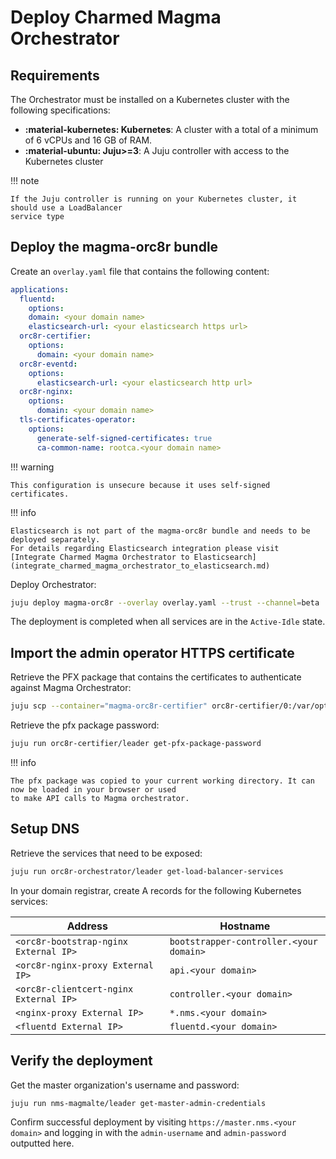 # Deploy Charmed Magma Orchestrator

## Requirements

The Orchestrator must be installed on a Kubernetes cluster with the following specifications:

- **:material-kubernetes: Kubernetes**: A cluster with a total of a minimum of 6 vCPUs and 16 GB of RAM.
- **:material-ubuntu: Juju>=3**: A Juju controller with access to the Kubernetes cluster

!!! note

    If the Juju controller is running on your Kubernetes cluster, it should use a LoadBalancer
    service type

## Deploy the magma-orc8r bundle

Create an `overlay.yaml` file that contains the following content:

```yaml title="overlay.yaml"
applications:
  fluentd:
    options:
    domain: <your domain name>
    elasticsearch-url: <your elasticsearch https url>
  orc8r-certifier:
    options:
      domain: <your domain name>
  orc8r-eventd:
    options:
      elasticsearch-url: <your elasticsearch http url>
  orc8r-nginx:
    options:
      domain: <your domain name>
  tls-certificates-operator:
    options:
      generate-self-signed-certificates: true
      ca-common-name: rootca.<your domain name>
```

!!! warning

    This configuration is unsecure because it uses self-signed certificates.

!!! info
    
    Elasticsearch is not part of the magma-orc8r bundle and needs to be deployed separately. 
    For details regarding Elasticsearch integration please visit [Integrate Charmed Magma Orchestrator to Elasticsearch](integrate_charmed_magma_orchestrator_to_elasticsearch.md)

Deploy Orchestrator:

```bash
juju deploy magma-orc8r --overlay overlay.yaml --trust --channel=beta
```

The deployment is completed when all services are in the `Active-Idle` state.

## Import the admin operator HTTPS certificate

Retrieve the PFX package that contains the certificates to authenticate against Magma Orchestrator:

```bash
juju scp --container="magma-orc8r-certifier" orc8r-certifier/0:/var/opt/magma/certs/admin_operator.pfx admin_operator.pfx
```

Retrieve the pfx package password:

```bash
juju run orc8r-certifier/leader get-pfx-package-password
```

!!! info

    The pfx package was copied to your current working directory. It can now be loaded in your browser or used
    to make API calls to Magma orchestrator.

## Setup DNS

Retrieve the services that need to be exposed:

```bash
juju run orc8r-orchestrator/leader get-load-balancer-services
```

In your domain registrar, create A records for the following Kubernetes services:

| Address                                | Hostname                                | 
|----------------------------------------|-----------------------------------------|
| `<orc8r-bootstrap-nginx External IP>`  | `bootstrapper-controller.<your domain>` | 
| `<orc8r-nginx-proxy External IP>`      | `api.<your domain>`                     | 
| `<orc8r-clientcert-nginx External IP>` | `controller.<your domain>`              | 
| `<nginx-proxy External IP>`            | `*.nms.<your domain>`                   | 
| `<fluentd External IP>`                | `fluentd.<your domain>`                 | 

## Verify the deployment

Get the master organization's username and password:

```bash
juju run nms-magmalte/leader get-master-admin-credentials
```

Confirm successful deployment by visiting `https://master.nms.<your domain>` and logging in
with the `admin-username` and `admin-password` outputted here.
